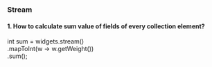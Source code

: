 ### Stream
#### 1. How to calculate sum value of fields of every collection element?
 int sum = widgets.stream()    
                      .mapToInt(w -> w.getWeight())     
                      .sum();     
